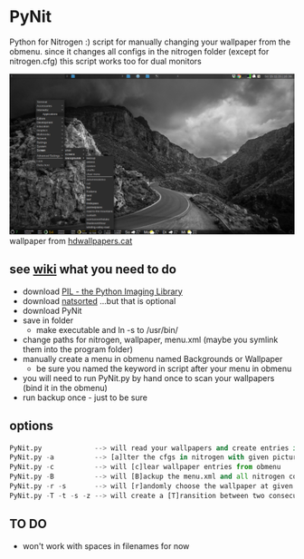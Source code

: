 PyNit
======================
Python for Nitrogen :)
script for manually changing your wallpaper from the obmenu. since it changes 
all configs in the nitrogen folder (except for nitrogen.cfg) this script works 
too for dual monitors

![image](https://raw.githubusercontent.com/frodo4fingers/PyNit/master/PyNit.png)
wallpaper from [hdwallpapers.cat](https://hdwallpapers.cat/winding_valley_road_b_w_black_and_white_hd-wallpaper-1666507/)

**see [wiki](https://github.com/frodo4fingers/PyNit/wiki)**
what you need to do
----------------------
- download [PIL - the Python Imaging Library](https://github.com/python-pillow/Pillow)
- download [natsorted](https://pypi.python.org/pypi/natsort) ...but that is optional
- download PyNit
- save in folder
    + make executable and ln -s to /usr/bin/
- change paths for nitrogen, wallpaper, menu.xml (maybe you symlink them into the program folder)
- manually create a menu in obmenu named Backgrounds or Wallpaper
    + be sure you named the keyword in script after your menu in obmenu
- you will need to run PyNit.py by hand once to scan your wallpapers (bind it in the obmenu)
- run backup once - just to be sure


options
----------------------
```python
PyNit.py             --> will read your wallpapers and create entries in menu.xml
PyNit.py -a          --> [a]lter the cfgs in nitrogen with given picture
PyNit.py -c          --> will [c]lear wallpaper entries from obmenu
PyNit.py -B          --> will [B]ackup the menu.xml and all nitrogen configs from given paths with a time stamp
PyNit.py -r -s       --> will [r]andomly choose the wallpaper at given time step in seconds. run second time to stop.
PyNit.py -T -t -s -z --> will create a [T]ransition between two consecutive wallpapers with given count of s[t]eps, then rest for a few [s]econds. due to the overlay process a resolution or picture si[z]e must be given if not 1920x1080 (default). run second time to stop.
```


TO DO
----------------------
- won't work with spaces in filenames for now
